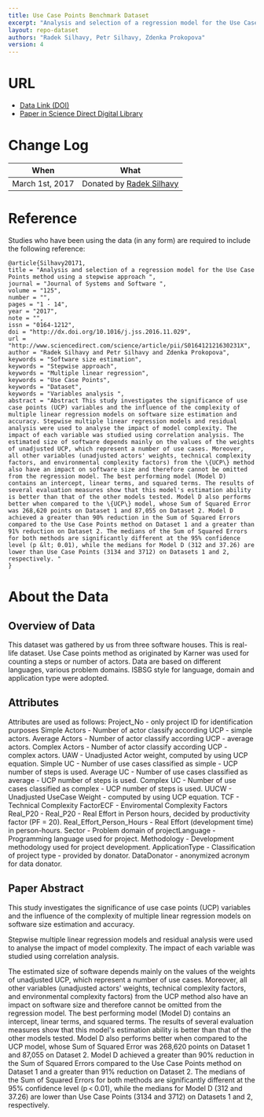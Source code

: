 ```yaml
---
title: Use Case Points Benchmark Dataset
excerpt: "Analysis and selection of a regression model for the Use Case Points method using a stepwise approach"
layout: repo-dataset
authors: "Radek Silhavy, Petr Silhavy, Zdenka Prokopova"
version: 4
---
```


# URL

* [Data Link (DOI)](https://doi.org/10.5281/zenodo.344959)
* [Paper in Science Direct Digital Library](http://www.sciencedirect.com/science/article/pii/S016412121630231X)

# Change Log

When | What
---- | ----
March 1st, 2017 | Donated by [Radek Silhavy](mailto:radek@silhavy.cz)

# Reference

Studies who have been using the data (in any form) are required to include the following reference:

```
@article{Silhavy20171,
title = "Analysis and selection of a regression model for the Use Case Points method using a stepwise approach ",
journal = "Journal of Systems and Software ",
volume = "125",
number = "",
pages = "1 - 14",
year = "2017",
note = "",
issn = "0164-1212",
doi = "http://dx.doi.org/10.1016/j.jss.2016.11.029",
url = "http://www.sciencedirect.com/science/article/pii/S016412121630231X",
author = "Radek Silhavy and Petr Silhavy and Zdenka Prokopova",
keywords = "Software size estimation",
keywords = "Stepwise approach",
keywords = "Multiple linear regression",
keywords = "Use Case Points",
keywords = "Dataset",
keywords = "Variables analysis ",
abstract = "Abstract This study investigates the significance of use case points (UCP) variables and the influence of the complexity of multiple linear regression models on software size estimation and accuracy. Stepwise multiple linear regression models and residual analysis were used to analyse the impact of model complexity. The impact of each variable was studied using correlation analysis. The estimated size of software depends mainly on the values of the weights of unadjusted UCP, which represent a number of use cases. Moreover, all other variables (unadjusted actors' weights, technical complexity factors, and environmental complexity factors) from the \{UCP\} method also have an impact on software size and therefore cannot be omitted from the regression model. The best performing model (Model D) contains an intercept, linear terms, and squared terms. The results of several evaluation measures show that this model's estimation ability is better than that of the other models tested. Model D also performs better when compared to the \{UCP\} model, whose Sum of Squared Error was 268,620 points on Dataset 1 and 87,055 on Dataset 2. Model D achieved a greater than 90% reduction in the Sum of Squared Errors compared to the Use Case Points method on Dataset 1 and a greater than 91% reduction on Dataset 2. The medians of the Sum of Squared Errors for both methods are significantly different at the 95% confidence level (p &lt; 0.01), while the medians for Model D (312 and 37.26) are lower than Use Case Points (3134 and 3712) on Datasets 1 and 2, respectively. "
}
```

# About the Data

## Overview of Data

This dataset was gathered by us from three software houses. This is real-life dataset. Use Case points method as originated by Karner was used for counting a steps or number of actors. Data are based on different languages, various problem domains. ISBSG style for language, domain and application type were adopted. 

## Attributes

Attributes are used as follows:
Project_No - only project ID for identification purposes
Simple Actors - Number of actor classify according UCP - simple actors.
Average Actors - Number of actor classify according UCP - average actors.
Complex Actors - Number of actor classify according UCP - complex actors.
UAW - Unadjusted Actor weight, computed by using UCP equation. 
Simple UC - Number of use cases classified as simple - UCP number of steps is used.
Average UC - Number of use cases classified as average - UCP number of steps is used.
Complex UC - Number of use cases classified as complex - UCP number of steps is used.
UUCW - Unadjusted UseCase Weight - computed by using UCP equation.
TCF - Technical Complexity FactorECF - Enviromental Complexity Factors
Real_P20 - Real_P20 - Real Effort in Person hours, decided by productivity factor (PF = 20).
Real_Effort_Person_Hours - Real Effort (development time) in person-hours.
Sector - Problem domain of projectLanguage - Programming language used for project.
Methodology - Development methodology used for project development.
ApplicationType - Classification of project type - provided by donator. 
DataDonator - anonymized acronym for data donator.

## Paper Abstract

This study investigates the significance of use case points (UCP) variables and the influence of the complexity of multiple linear regression models on software size estimation and accuracy.

Stepwise multiple linear regression models and residual analysis were used to analyse the impact of model complexity. The impact of each variable was studied using correlation analysis.

The estimated size of software depends mainly on the values of the weights of unadjusted UCP, which represent a number of use cases. Moreover, all other variables (unadjusted actors' weights, technical complexity factors, and environmental complexity factors) from the UCP method also have an impact on software size and therefore cannot be omitted from the regression model. The best performing model (Model D) contains an intercept, linear terms, and squared terms. The results of several evaluation measures show that this model's estimation ability is better than that of the other models tested. Model D also performs better when compared to the UCP model, whose Sum of Squared Error was 268,620 points on Dataset 1 and 87,055 on Dataset 2. Model D achieved a greater than 90% reduction in the Sum of Squared Errors compared to the Use Case Points method on Dataset 1 and a greater than 91% reduction on Dataset 2. The medians of the Sum of Squared Errors for both methods are significantly different at the 95% confidence level (p < 0.01), while the medians for Model D (312 and 37.26) are lower than Use Case Points (3134 and 3712) on Datasets 1 and 2, respectively.